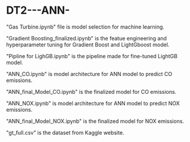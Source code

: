 # DT2---ANN-
"Gas Turbine.ipynb" file is model selection for machine learning.

"Gradient Boosting_finalized.ipynb" is the featue engineering and hyperparameter tuning for Gradient Boost and LightGboost model.

"Pipline for LighGB.ipynb" is the pipeline made for fine-tuned LightGB model.

"ANN_CO.ipynb" is model architecture for ANN model to predict CO emissions.

"ANN_final_Model_CO.ipynb" is the finalized model for CO emissions.

"ANN_NOX.ipynb" is model architecture for ANN model to predict NOX emissions.

"ANN_final_Model_NOX.ipynb" is the finalized model for NOX emissions.

"gt_full.csv" is the dataset from Kaggle website.
